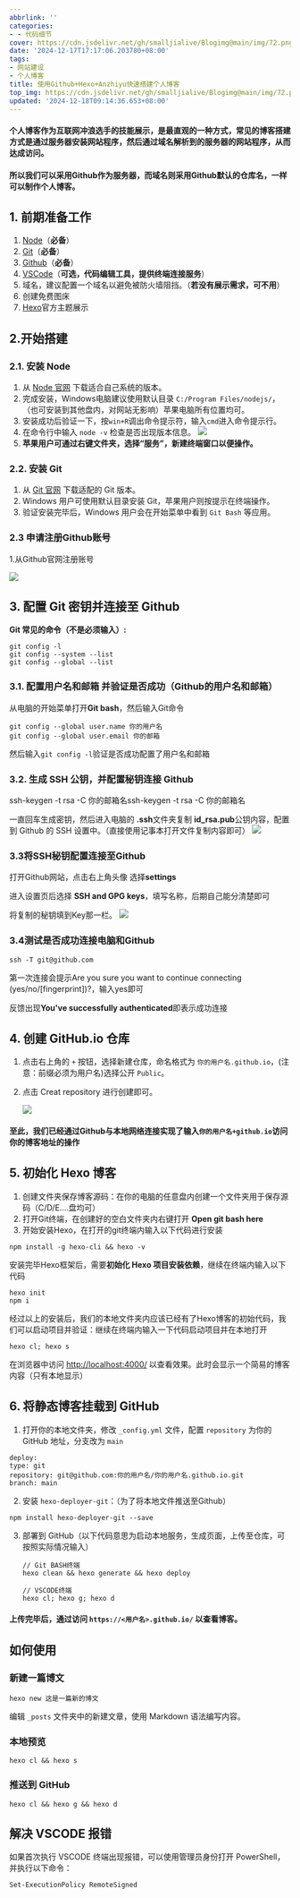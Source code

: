 ```yaml
---
abbrlink: ''
categories:
- - 代码细节
cover: https://cdn.jsdelivr.net/gh/smalljialive/Blogimg@main/img/72.png
date: '2024-12-17T17:17:06.203780+08:00'
tags:
- 网站建设
- 个人博客
title: 使用Github+Hexo+Anzhiyu快速搭建个人博客
top_img: https://cdn.jsdelivr.net/gh/smalljialive/Blogimg@main/img/72.png
updated: '2024-12-18T09:14:36.653+08:00'
---
```

#### 个人博客作为互联网冲浪选手的技能展示，是最直观的一种方式，常见的博客搭建方式是通过服务器安装网站程序，然后通过域名解析到的服务器的网站程序，从而达成访问。

#### 所以我们可以采用Github作为服务器，而域名则采用Github默认的仓库名，一样可以制作个人博客。

## 1. 前期准备工作

1. [Node](https://nodejs.org/en)（**必备**）
2. [Git](https://git-scm.com/downloads)（**必备**）
3. [Github](https://www.github.com)（**必备**）
4. [VSCode](https://code.visualstudio.com/)（**可选，代码编辑工具，提供终端连接服务**）
5. 域名，建议配置一个域名以避免被防火墙阻挡。（**若没有展示需求，可不用**）
6. 创建免费图床
7. [Hexo](https://hexo.io/themes/)官方主题展示

## 2.开始搭建

### 2.1. 安装 Node

1. 从 [Node 官网](https://nodejs.org/en) 下载适合自己系统的版本。
2. 完成安装，Windows电脑建议使用默认目录 `C:/Program Files/nodejs/`，（也可安装到其他盘内，对网站无影响）苹果电脑所有位置均可。
3. 安装成功后验证一下，按`win+R`调出命令提示符，输入`cmd`进入命令提示行。
4. 在命令行中输入 `node -v` 检查是否出现版本信息。
   ![](https://cdn.jsdelivr.net/gh/smalljialive/Blogimg@main/img/65.png)
5. **苹果用户可通过右键文件夹，选择“服务”，新建终端窗口以便操作。**

### 2.2. 安装 Git

1. 从 [Git 官网](https://git-scm.com/downloads) 下载适配的 Git 版本。
2. Windows 用户可使用默认目录安装 Git，苹果用户则按提示在终端操作。
3. 验证安装完毕后，Windows 用户会在开始菜单中看到 `Git Bash` 等应用。

### 2.3 申请注册Github账号

1.从Github官网注册账号

![](https://cdn.jsdelivr.net/gh/smalljialive/Blogimg@main/img/68.png)

## 3. 配置 Git 密钥并连接至 Github

**Git 常见的命令（不是必须输入）:**

```
git config -l
git config --system --list
git config --global --list
```

### 3.1. 配置用户名和邮箱 并验证是否成功（Github的用户名和邮箱）

从电脑的开始菜单打开**Git bash**，然后输入Git命令

```
git config --global user.name 你的用户名
git config --global user.email 你的邮箱
```

然后输入`git config -l`验证是否成功配置了用户名和邮箱

### 3.2. 生成 SSH 公钥，并配置秘钥连接 Github

ssh-keygen -t rsa -C 你的邮箱名ssh-keygen -t rsa -C 你的邮箱名

一直回车生成密钥，然后进入电脑的 **.ssh**文件夹复制 **id_rsa.pub**公钥内容，配置到 Github 的 SSH 设置中。（直接使用记事本打开文件复制内容即可）
![](https://cdn.jsdelivr.net/gh/smalljialive/Blogimg@main/img/69.png)

### 3.3将SSH秘钥配置连接至Github

打开Github网站，点击右上角头像 选择**settings**

进入设置页后选择 **SSH and GPG keys**，填写名称，后期自己能分清楚即可

将复制的秘钥填到Key那一栏。
![](https://cdn.jsdelivr.net/gh/smalljialive/Blogimg@main/img/70.png)

### 3.4测试是否成功连接电脑和Github

```
ssh -T git@github.com
```

第一次连接会提示Are you sure you want to continue connecting (yes/no/[fingerprint])?，输入yes即可

反馈出现**You've successfully authenticated**即表示成功连接

## 4. 创建 GitHub.io 仓库

1. 点击右上角的 `+` 按钮，选择新建仓库，命名格式为 `你的用户名.github.io`，(注意：前缀必须为用户名)选择公开 `Public`。
2. 点击 Creat repository 进行创建即可。

   ![](https://cdn.jsdelivr.net/gh/smalljialive/Blogimg@main/img/71.png)

#### 至此，我们已经通过Github与本地网络连接实现了输入`你的用户名+github.io`访问你的博客地址的操作

## 5. 初始化 Hexo 博客

1. 创建文件夹保存博客源码：在你的电脑的任意盘内创建一个文件夹用于保存源码（C/D/E....盘均可）
2. 打开Git终端，在创建好的空白文件夹内右键打开 **Open git bash here**
3. 开始安装Hexo，在打开的git终端内输入以下代码进行安装

```
npm install -g hexo-cli && hexo -v
```

安装完毕Hexo框架后，需要**初始化 Hexo 项目安装依赖**，继续在终端内输入以下代码

```
hexo init 
npm i
```

经过以上的安装后，我们的本地文件夹内应该已经有了Hexo博客的初始代码，我们可以启动项目并验证：继续在终端内输入一下代码启动项目并在本地打开

```
hexo cl; hexo s
```

在浏览器中访问 [http://localhost:4000/](http://localhost:4000/) 以查看效果。此时会显示一个简易的博客内容（只有本地显示）

## 6. 将静态博客挂载到 GitHub

1. 打开你的本地文件夹，修改 `_config.yml` 文件，配置 `repository` 为你的 GitHub 地址，分支改为 `main`

```
deploy:
type: git
repository: git@github.com:你的用户名/你的用户名.github.io.git
branch: main
```

2. 安装 `hexo-deployer-git`：（为了将本地文件推送至Github）

```
npm install hexo-deployer-git --save
```

3. 部署到 GitHub（以下代码意思为启动本地服务，生成页面，上传至仓库，可按照实际情况输入）

   ```
   // Git BASH终端
   hexo clean && hexo generate && hexo deploy  

   // VSCODE终端
   hexo cl; hexo g; hexo d
   ```

#### 上传完毕后，通过访问 `https://<用户名>.github.io/` 以查看博客。

## 如何使用

### 新建一篇博文

```
hexo new 这是一篇新的博文
```

编辑 `_posts` 文件夹中的新建文章，使用 Markdown 语法编写内容。

### 本地预览

```
hexo cl && hexo s
```

### 推送到 GitHub

```
hexo cl && hexo g && hexo d
```

## 解决 VSCODE 报错

如果首次执行 VSCODE 终端出现报错，可以使用管理员身份打开 PowerShell，并执行以下命令：

```
Set-ExecutionPolicy RemoteSigned
```
